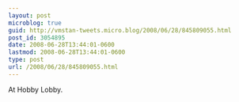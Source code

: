 ```yaml
---
layout: post
microblog: true
guid: http://vmstan-tweets.micro.blog/2008/06/28/845809055.html
post_id: 3054895
date: 2008-06-28T13:44:01-0600
lastmod: 2008-06-28T13:44:01-0600
type: post
url: /2008/06/28/845809055.html
---
```

At Hobby Lobby.
